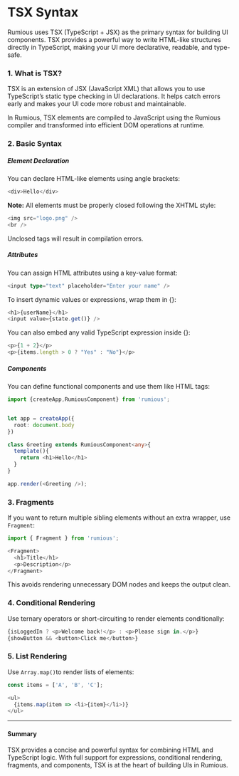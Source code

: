 # TSX Syntax

Rumious uses TSX (TypeScript + JSX) as the primary syntax for building UI components. TSX provides a powerful way to write HTML-like structures directly in TypeScript, making your UI more declarative, readable, and type-safe.

### 1. What is TSX?

TSX is an extension of JSX (JavaScript XML) that allows you to use TypeScript’s static type checking in UI declarations. It helps catch errors early and makes your UI code more robust and maintainable.

In Rumious, TSX elements are compiled to JavaScript using the Rumious compiler and transformed into efficient DOM operations at runtime.



### 2. Basic Syntax

##### Element Declaration

You can declare HTML-like elements using angle brackets:

```ts
<div>Hello</div>
```

**Note:** All elements must be properly closed following the XHTML style:

```ts
<img src="logo.png" />
<br />
```

Unclosed tags will result in compilation errors.


##### Attributes

You can assign HTML attributes using a key-value format:

```ts
<input type="text" placeholder="Enter your name" />
```

To insert dynamic values or expressions, wrap them in {}:

```ts
<h1>{userName}</h1>
<input value={state.get()} />
```

You can also embed any valid TypeScript expression inside {}:

```ts
<p>{1 + 2}</p>
<p>{items.length > 0 ? "Yes" : "No"}</p>

```

##### Components

You can define functional components and use them like HTML tags:

```ts
import {createApp,RumiousComponent} from 'rumious';


let app = createApp({
  root: document.body
})

class Greeting extends RumiousComponent<any>{
  template(){
    return <h1>Hello</h1>
  }
}

app.render(<Greeting />);

```

### 3. Fragments

If you want to return multiple sibling elements without an extra wrapper, use `Fragment`:

```ts
import { Fragment } from 'rumious';

<Fragment>
  <h1>Title</h1>
  <p>Description</p>
</Fragment>
```

This avoids rendering unnecessary DOM nodes and keeps the output clean.

### 4. Conditional Rendering

Use ternary operators or short-circuiting to render elements conditionally:

```ts
{isLoggedIn ? <p>Welcome back!</p> : <p>Please sign in.</p>}
{showButton && <button>Click me</button>}
```


### 5. List Rendering

Use `Array.map()`to render lists of elements:

```ts
const items = ['A', 'B', 'C'];

<ul>
  {items.map(item => <li>{item}</li>)}
</ul>
```

---

#### Summary

TSX provides a concise and powerful syntax for combining HTML and TypeScript logic. With full support for expressions, conditional rendering, fragments, and components, TSX is at the heart of building UIs in Rumious.

